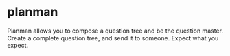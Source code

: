 # planman
Planman allows you to compose a question tree and be the question master. Create a complete question tree, and send it to someone. Expect what you expect.
